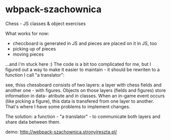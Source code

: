 # wbpack-szachownica
Chess - JS classes & object exercises

What works for now:
- checcboard is generated in JS and pieces are placed on it in JS, too
- picking up of pieces
- moving pieces

...and i'm stuck here :) The code is a bit too complicated for me, but I figured out a way to make it easier to maintain - it should be rewriten to a function I call "a translator":

see, thiss chessboard consists of two layers: a layer with chess fields and another one - with figures. Objects on those layers (fields and figures) store information in data- atribute and in classes. When an in-game event occurs (like picking a figure), this data is transfered from one layer to another. That's where I have some problems to implement changes.

The solution:
a function - "a translator" - to communicate both layers and share data between them.

demo: http://webpack-szachownica.stronyireszta.pl/
